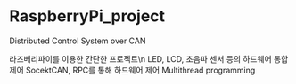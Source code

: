 # RaspberryPi_project
Distributed Control System over CAN

라즈베리파이를 이용한 간단한 프로젝트\n
LED, LCD, 초음파 센서 등의 하드웨어 통합 제어
SocektCAN, RPC를 통해 하드웨어 제어
Multithread programming

